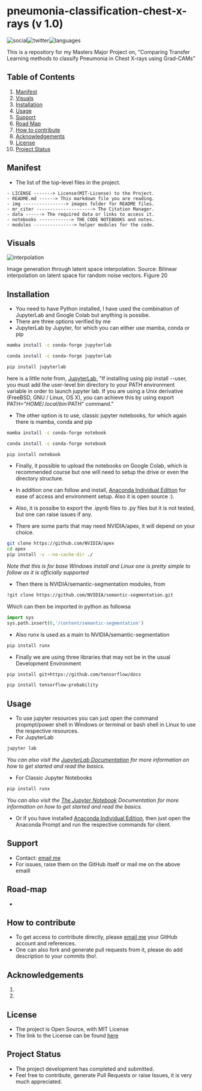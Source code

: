 # pneumonia-classification-chest-x-rays (v 1.0)

 ![social](https://img.shields.io/github/followers/VMrGamer?style=social)![twitter](https://img.shields.io/twitter/follow/VedantPat?style=social)![languages](https://img.shields.io/github/languages/count/VMrGamer/pneumonia-classification-chest-x-rays)

 This is a repository for my Masters Major Project on, "Comparing Transfer Learning methods to classify Pneumonia in Chest X-rays using Grad-CAMs"


## Table of Contents

1.  [Manifest](#manifest)
2.  [Visuals](#visuals)
3.  [Installation](#installation)
4.  [Usage](#usage)
5.  [Support](#support)
6.  [Road Map](#road-map)
7.  [How to contribute](#how-to-contribute)
8.  [Acknowledgements](#acknowledgements)
9.  [License](#license)
10. [Project Status](#project-status)


## Manifest

- The list of the top-level files in the project.

```
- LICENSE -------> License(MIT-License) to the Project.
- README.md ------> This markdown file you are reading.
- img ----------------> images folder for README files.
- mr_citer ---------------------> The Citation Manager.
- data ------> The required data or links to access it.
- notebooks ------------> THE CODE NOTEBOOKS and notes.
- modules ---------------> helper modules for the code.
```


## Visuals

![interpolation](https://miro.medium.com/max/480/0*cYaaF2pFLECohCaI.gif)

Image generation through latent space interpolation. Source: Bilinear interpolation on latent space for random noise vectors. Figure 20

## Installation 

- You need to have Python installed, I have used the combination of JupyterLab and Google Colab but anything is possibe.
- There are three options verified by me
- JupyterLab by Jupyter, for which you can either use mamba, conda or pip

```bash
mamba install -c conda-forge jupyterlab
```

```bash
conda install -c conda-forge jupyterlab
```

```bash
pip install jupyterlab
```
here is a little note from, [JupyterLab](https://jupyter.org/install), "If installing using pip install --user, you must add the user-level bin directory to your PATH environment variable in order to launch jupyter lab. If you are using a Unix derivative (FreeBSD, GNU / Linux, OS X), you can achieve this by using export PATH="$HOME/.local/bin:$PATH" command."

- The other option is to use, classic jupyter notebooks, for which again there is mamba, conda and pip

```bash
mamba install -c conda-forge notebook
```

```bash
conda install -c conda-forge notebook
```

```bash
pip install notebook
```

- Finally, it possible to upload the notebooks on Google Colab, which is recommended course but one will need to setup the drive or even the directory structure.

- In addition one can follow and install, [Anaconda Individual Edition](https://www.anaconda.com/products/individual) for ease of access and environment setup. Also it is open source :).

- Also, it is possibe to export the .ipynb files to .py files but it is not tested, but one can raise issues if any.

- There are some parts that may need NVIDIA/apex, it will depend on your choice. 

```bash
git clone https://github.com/NVIDIA/apex
cd apex
pip install -v --no-cache-dir ./
```

_Note that this is for base Windows install and Linux one is pretty simple to follow as it is officially supported_

- Then there is NVIDIA/semantic-segmentation modules, from

```bash
!git clone https://github.com/NVIDIA/semantic-segmentation.git
``` 

Which can then be imported in python as followsa
```python
import sys
sys.path.insert(0,'/content/semantic-segmentation')
```

- Also runx is used as a main to NVIDIA/semantic-segmentation

```bash
pip install runx
```

- Finally we are using three libraries that may not be in the usual Development Environment

```bash
pip install git+https://github.com/tensorflow/docs
```

```bash
pip install tensorflow-probability
```


## Usage

- To use jupyter resources you can just open the command propmpt/power shell in Windows or terminal or bash shell in Linux to use the respective resources.
- For JupyterLab

```bash
jupyter lab
```

_You can also visit the [JupyterLab Documentation](https://jupyterlab.readthedocs.io/en/stable/index.html) for more information on how to get started and read the basics._

- For Classic Jupyter Notebooks

```bash
pip install runx
```

_You can also visit the [The Jupyter Notebook](https://jupyter-notebook.readthedocs.io/en/latest/?badge=latest) Documentation for more information on how to get started and read the basics._

- Or if you have installed [Anaconda Individual Edition](https://www.anaconda.com/products/individual), then just open the Anaconda Prompt and run the respective commands for client.

## Support

- Contact: [email me](v.mr.gamer@gmail.com)
- For issues, raise them on the GitHub itself or mail me on the above emaill


## Road-map

- 


## How to contribute

- To get access to contribute directly, please [email me](v.mr.gamer@gmail.com) your GitHub account and references.
- One can also fork and generate pull requests from it, please do add description to your commits tho!.


## Acknowledgements

1. []()
2. []()


## License

- The project is Open Source, with MIT License
- The link to the License can be found [here]()


## Project Status

- The project development has completed and submitted.
- Feel free to contribute, generate Pull Requests or raise Issues, it is very much appreciated.